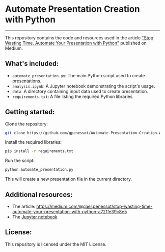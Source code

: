 # Automate Presentation Creation with Python
---

This repository contains the code and resources used in the article ["Stop Wasting Time, Automate Your Presentation with Python"](https://medium.com/@gael.penessot/stop-wasting-time-automate-your-presentation-with-python-a721fe39c8e5) published on Medium.

## What's included:

* `automate_presentation.py`: The main Python script used to create presentations.
* `analysis.ipynb`: A Jupyter notebook demonstrating the script's usage.
* `data`: A directory containing input data used to create presentation.
* `requirements.txt`: A file listing the required Python libraries.

## Getting started:

Clone the repository:

```bash
git clone https://github.com/gpenessot/Automate-Presentation-Creation-with-Python.git
```

Install the required libraries:
```bash
pip install -r requirements.txt
```

Run the script:

```bash
python automate_presentation.py
```

This will create a new presentation file in the current directory.

## Additional resources:

* The article: https://medium.com/@gael.penessot/stop-wasting-time-automate-your-presentation-with-python-a721fe39c8e5
* The [Jupyter notebook](./automate_presentation.ipynb)

## License:

This repository is licensed under the MIT License.
